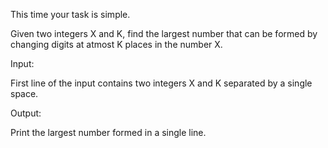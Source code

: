 This time your task is simple.

Given two integers X and K, find the largest number that can be formed by changing digits at atmost K places in the number X.

Input:

First line of the input contains two integers X and K separated by a single space.

Output:

Print the largest number formed in a single line.
